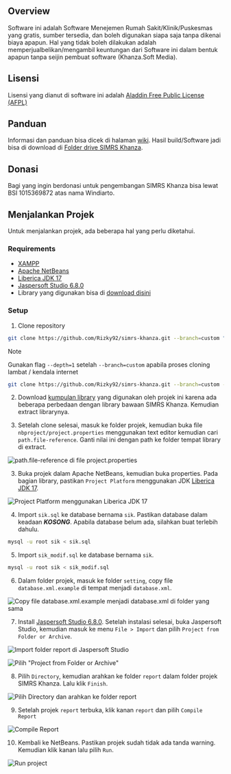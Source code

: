## Overview
Software ini adalah Software Menejemen Rumah Sakit/Klinik/Puskesmas yang gratis, sumber tersedia, dan boleh digunakan siapa saja tanpa dikenai biaya apapun. Hal yang tidak boleh dilakukan adalah memperjualbelikan/mengambil keuntungan dari Software ini dalam bentuk apapun tanpa seijin pembuat software (Khanza.Soft Media).

## Lisensi
Lisensi yang dianut di software ini adalah [Aladdin Free Public License (AFPL)](https://spdx.org/licenses/Aladdin.html)

## Panduan
Informasi dan panduan bisa dicek di halaman [wiki](https://github.com/mas-elkhanza/SIMRS-Khanza/wiki).
Hasil build/Software jadi bisa di download di [Folder drive SIMRS Khanza](https://drive.google.com/drive/folders/0ByL--Jg6bdF7RG1NSlVTT2ZPODg).

## Donasi
Bagi yang ingin berdonasi untuk pengembangan SIMRS Khanza bisa lewat BSI 1015369872 atas nama Windiarto.

## Menjalankan Projek
Untuk menjalankan projek, ada beberapa hal yang perlu diketahui.

### Requirements
- [XAMPP](https://drive.google.com/file/d/1jQd3j16X_fFfS9Sq-7okpdBBD5ng78K_/view?usp=drive_link)
- [Apache NetBeans](https://netbeans.apache.org/front/main/download/index.html)
- [Liberica JDK 17](https://github.com/bell-sw/Liberica/releases?q=17.0&expanded=true)
- [Jaspersoft Studio 6.8.0](https://drive.google.com/file/d/1l2jNOd7gqmpQK_7NZBNxmUBLI7IwwKQ3/view?usp=drive_link)
- Library yang digunakan bisa di [download disini](https://drive.google.com/drive/folders/1bLKuw8l9k5ElC5dxxlrXijACPLtNmCTg?usp=sharing)

### Setup
1. Clone repository
```bash
git clone https://github.com/Rizky92/simrs-khanza.git --branch=custom "simrs-khanza-smc"
```

> [!NOTE]
> Gunakan flag `--depth=1` setelah `--branch=custom` apabila proses cloning lambat / kendala internet
> ```bash
> git clone https://github.com/Rizky92/simrs-khanza.git --branch=custom --depth=1 "simrs-khanza-smc"
> ```

2. Download [kumpulan library](https://drive.google.com/drive/folders/1bLKuw8l9k5ElC5dxxlrXijACPLtNmCTg?usp=sharing) yang digunakan oleh projek ini karena ada beberapa perbedaan dengan library bawaan SIMRS Khanza. Kemudian extract librarynya.

2. Setelah clone selesai, masuk ke folder projek, kemudian buka file `nbproject/project.properties` menggunakan text editor kemudian cari `path.file-reference`. Ganti nilai ini dengan path ke folder tempat library di extract.

![path.file-reference di file project.properties](docs/Screenshot_27.png)

3. Buka projek dalam Apache NetBeans, kemudian buka properties. Pada bagian library, pastikan `Project Platform` menggunakan JDK [Liberica JDK 17](https://github.com/bell-sw/Liberica/releases?q=17.0&expanded=true).

![Project Platform menggunakan Liberica JDK 17](docs/Screenshot_25.png)

4. Import `sik.sql` ke database bernama `sik`. Pastikan database dalam keadaan ***KOSONG***. Apabila database belum ada, silahkan buat terlebih dahulu.

```bash
mysql -u root sik < sik.sql
```

5. Import `sik_modif.sql` ke database bernama `sik`.

```bash
mysql -u root sik < sik_modif.sql
```

6. Dalam folder projek, masuk ke folder `setting`, copy file `database.xml.example` di tempat menjadi `database.xml`.

![Copy file database.xml.example menjadi database.xml di folder yang sama](docs/Screenshot_28.png)

7. Install [Jaspersoft Studio 6.8.0](https://drive.google.com/file/d/1l2jNOd7gqmpQK_7NZBNxmUBLI7IwwKQ3/view?usp=drive_link). Setelah instalasi selesai, buka Jaspersoft Studio, kemudian masuk ke menu `File > Import` dan pilih `Project from Folder or Archive`.

![Import folder report di Jaspersoft Studio](docs/Screenshot_29.png)

![Pilih "Project from Folder or Archive"](docs/Screenshot_30.png)

8. Pilih `Directory`, kemudian arahkan ke folder `report` dalam folder projek SIMRS Khanza. Lalu klik `Finish`.

![Pilih Directory dan arahkan ke folder report](docs/Screenshot_31.png)

9. Setelah projek `report` terbuka, klik kanan `report` dan pilih `Compile Report`

![Compile Report](docs/Screenshot_32.png)

10. Kembali ke NetBeans. Pastikan projek sudah tidak ada tanda warning. Kemudian klik kanan lalu pilih `Run`.

![Run project](docs/Screenshot_33.png)